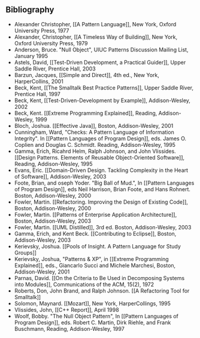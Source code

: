 ## Bibliography

- Alexander Christopher, [[A Pattern Language]], New York, Oxford University Press, 1977
- Alexander, Christopher, [[A Timeless Way of Building]], New York, Oxford University Press, 1979
- Anderson, Bruce. "Null Object", UIUC Patterns Discussion Mailing List, January 1995
- Astels, David, [[Test-Driven Development, a Practical Guider]], Upper Saddle River, Prentice Hall, 2003
- Barzun, Jacques, [[Simple and Direct]], 4th ed., New York, HarperCollins, 2001
- Beck, Kent, [[The Smalltalk Best Practice Patterns]], Upper Saddle River, Prentice Hall, 1997
- Beck, Kent, [[Test-Driven-Development by Example]], Addison-Wesley, 2002
- Beck, Kent. [[Extreme Programming Explained]], Reading, Addison-Wesley, 1999
- Bloch, Joshua. [[Effective Java]], Boston, Addison-Wesley, 2001
- Cunningham, Ward, "Checks: A Pattern Language of Information Integrity". In [[Pattern Languages of Program Design]], eds. James O. Coplien and Douglas C. Schmidt. Reading, Addison-Wesley, 1995
- Gamma, Erich, Ricahrd Helm, Ralph Johnson, and John Vlissides. [[Design Patterns. Elements of Reusable Object-Oriented Software]], Reading, Addison-Wesley, 1995
- Evans, Eric. [[Domain-Driven Design. Tackling Complexity in the Heart of Software]], Addison-Wesley, 2003
- Foote, Brian, and oseph Yoder. "Big Ball of Mud.", In [[Pattern Languages of Program Design]], eds Neil Harrison, Brian Foote, and Hans Rohnert. Boston, Addison-Wesley, 2000
- Fowler, Martin. [[Refactoring. Improving the Design of Existing Code]], Boston, Addison-Wesley, 2000
- Fowler, Martin. [[Patterns of Enterprise Application Architecture]], Boston, Addison-Wesley, 2003
- Fowler, Martin. [[UML Distilled]], 3rd ed. Boston, Addison-Wesley, 2003
- Gamma, Erich, and Kent Beck. [[Contributing to Eclipse]], Boston, Addison-Wesley, 2003
- Kerievsky, Joshua. [[Pools of Insight. A Pattern Language for Study Groups]]
- Kerievsky, Joshua, "Patterns & XP", in [[Extreme Programming Explained]], eds., Giancarlo Succi and Michele Marchesi, Boston, Addison-Wesley, 2001
- Parnas, David. [[On the Criteria to Be Used in Decomposing Systems into Modules]], Communications of the ACM, 15(2), 1972
- Roberts, Don, John Brand, and Ralph Johnson. [[A Refactoring Tool for Smalltalk]]
- Solomon, Maynard. [[Mozart]], New York, HarperCollings, 1995
- Vlissides, John, [[C++ Report]], April 1998
- Woolf, Bobby. "The Null Object Pattern", In [[Pattern Languages of Program Design]], eds. Robert C. Martin, Dirk Riehle, and Frank Buschmann, Reading, Addison-Wesley, 1997